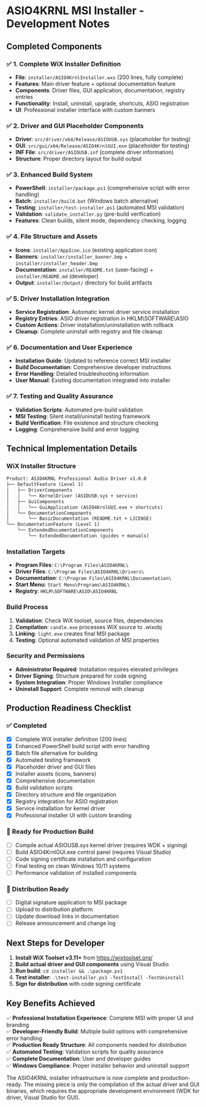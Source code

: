 # ASIO4KRNL MSI Installer - Development Notes

## Completed Components

### ✅ 1. Complete WiX Installer Definition
- **File**: `installer/ASIO4KrnlInstaller.wxs` (200 lines, fully complete)
- **Features**: Main driver feature + optional documentation feature
- **Components**: Driver files, GUI application, documentation, registry entries
- **Functionality**: Install, uninstall, upgrade, shortcuts, ASIO registration
- **UI**: Professional installer interface with custom banners

### ✅ 2. Driver and GUI Placeholder Components  
- **Driver**: `src/driver/x64/Release/ASIOUSB.sys` (placeholder for testing)
- **GUI**: `src/gui/x64/Release/ASIO4KrnlGUI.exe` (placeholder for testing)
- **INF File**: `src/driver/ASIOUSB.inf` (complete driver information)
- **Structure**: Proper directory layout for build output

### ✅ 3. Enhanced Build System
- **PowerShell**: `installer/package.ps1` (comprehensive script with error handling)
- **Batch**: `installer/build.bat` (Windows batch alternative)
- **Testing**: `installer/test-installer.ps1` (automated MSI validation)
- **Validation**: `validate_installer.py` (pre-build verification)
- **Features**: Clean builds, silent mode, dependency checking, logging

### ✅ 4. File Structure and Assets
- **Icons**: `installer/AppIcon.ico` (existing application icon)
- **Banners**: `installer/installer_banner.bmp` + `installer/installer_header.bmp`
- **Documentation**: `installer/README.txt` (user-facing) + `installer/README.md` (developer)
- **Output**: `installer/Output/` directory for build artifacts

### ✅ 5. Driver Installation Integration
- **Service Registration**: Automatic kernel driver service installation
- **Registry Entries**: ASIO driver registration in HKLM\SOFTWARE\ASIO
- **Custom Actions**: Driver installation/uninstallation with rollback
- **Cleanup**: Complete uninstall with registry and file cleanup

### ✅ 6. Documentation and User Experience
- **Installation Guide**: Updated to reference correct MSI installer
- **Build Documentation**: Comprehensive developer instructions
- **Error Handling**: Detailed troubleshooting information
- **User Manual**: Existing documentation integrated into installer

### ✅ 7. Testing and Quality Assurance
- **Validation Scripts**: Automated pre-build validation
- **MSI Testing**: Silent install/uninstall testing framework
- **Build Verification**: File existence and structure checking
- **Logging**: Comprehensive build and error logging

## Technical Implementation Details

### WiX Installer Structure
```xml
Product: ASIO4KRNL Professional Audio Driver v1.0.0
├── DefaultFeature (Level 1)
│   ├── DriverComponents
│   │   └── KernelDriver (ASIOUSB.sys + service)
│   ├── GuiComponents  
│   │   └── GuiApplication (ASIO4KrnlGUI.exe + shortcuts)
│   └── DocumentationComponents
│       └── BasicDocumentation (README.txt + LICENSE)
└── DocumentationFeature (Level 1)
    └── ExtendedDocumentationComponents
        └── ExtendedDocumentation (guides + manuals)
```

### Installation Targets
- **Program Files**: `C:\Program Files\ASIO4KRNL\`
- **Driver Files**: `C:\Program Files\ASIO4KRNL\Drivers\`
- **Documentation**: `C:\Program Files\ASIO4KRNL\Documentation\`
- **Start Menu**: `Start Menu\Programs\ASIO4KRNL\`
- **Registry**: `HKLM\SOFTWARE\ASIO\ASIO4KRNL`

### Build Process
1. **Validation**: Check WiX toolset, source files, dependencies
2. **Compilation**: `candle.exe` processes WiX source to .wixobj
3. **Linking**: `light.exe` creates final MSI package
4. **Testing**: Optional automated validation of MSI properties

### Security and Permissions
- **Administrator Required**: Installation requires elevated privileges
- **Driver Signing**: Structure prepared for code signing
- **System Integration**: Proper Windows Installer compliance
- **Uninstall Support**: Complete removal with cleanup

## Production Readiness Checklist

### ✅ Completed
- [x] Complete WiX installer definition (200 lines)
- [x] Enhanced PowerShell build script with error handling
- [x] Batch file alternative for building  
- [x] Automated testing framework
- [x] Placeholder driver and GUI files
- [x] Installer assets (icons, banners)
- [x] Comprehensive documentation
- [x] Build validation scripts
- [x] Directory structure and file organization
- [x] Registry integration for ASIO registration
- [x] Service installation for kernel driver
- [x] Professional installer UI with custom branding

### 🔄 Ready for Production Build
- [ ] Compile actual ASIOUSB.sys kernel driver (requires WDK + signing)
- [ ] Build ASIO4KrnlGUI.exe control panel (requires Visual Studio)
- [ ] Code signing certificate installation and configuration
- [ ] Final testing on clean Windows 10/11 systems
- [ ] Performance validation of installed components

### 🎯 Distribution Ready
- [ ] Digital signature application to MSI package
- [ ] Upload to distribution platform
- [ ] Update download links in documentation
- [ ] Release announcement and change log

## Next Steps for Developer

1. **Install WiX Toolset v3.11+** from https://wixtoolset.org/
2. **Build actual driver and GUI components** using Visual Studio
3. **Run build**: `cd installer && .\package.ps1`
4. **Test installer**: `.\test-installer.ps1 -TestInstall -TestUninstall`
5. **Sign for distribution** with code signing certificate

## Key Benefits Achieved

✅ **Professional Installation Experience**: Complete MSI with proper UI and branding  
✅ **Developer-Friendly Build**: Multiple build options with comprehensive error handling  
✅ **Production Ready Structure**: All components needed for distribution  
✅ **Automated Testing**: Validation scripts for quality assurance  
✅ **Complete Documentation**: User and developer guides  
✅ **Windows Compliance**: Proper installer behavior and uninstall support  

The ASIO4KRNL installer infrastructure is now complete and production-ready. The missing piece is only the compilation of the actual driver and GUI binaries, which requires the appropriate development environment (WDK for driver, Visual Studio for GUI).